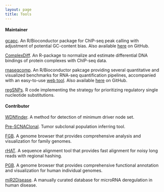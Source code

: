 ```yaml
---
layout: page
title: Tools
---
```


#### Maintainer

[gcapc](https://bioconductor.org/packages/gcapc/).
An R/Bioconductor package for ChIP-seq peak calling with adjustment of
potential GC-content bias. Also available
[here](https://github.com/tengmx/gcapc) on GitHub.

[ComplexDiff](https://github.com/tengmx/ComplexDiff).
An R-package to normalize and estimate differential DNA bindings
of protein complexes with ChIP-seq data.

[rnaseqcomp](https://bioconductor.org/packages/rnaseqcomp).
An R/Bioconductor pakcage providing several quantitative and visualized
benchmarks for RNA-seq quantification pipelines, accompanied with an
easy-to-use [web tool](http://rafalab.rc.fas.harvard.edu/rnaseqbenchmark).
Also available [here](https://github.com/tengmx/rnaseqcomp) on GitHub.

[regSNPs](https://github.com/tengmx/regSNPs).
R code implementing the strategy for prioritizing regulatory 
single nucleotide substitutions.

#### Contributor

[WDNfinder](https://github.com/dustincys/WDNfinder).
A method for detection of minimum driver node set.

[Pre-SCNAClonal](https://github.com/dustincys/Pre-SCNAClonal).
Tumor subclonal population inferring tool.

[FGB](http://mlg.hit.edu.cn/FGB/).
A genome browser that provides comprehensive analysis and 
visualization for family genomes.

[rHAT](https://github.com/HIT-Bioinformatics/rHAT).
A sequence alignment tool that provides fast alignment for 
noisy long reads with regional hashing.

[PGB](http://www.pgbrowser.org).
A genome browser that provides comprehensive functional 
annotation and visualization for human individual genomes.

[miR2Disease](http://www.miR2Disease.org).
A manually curated database for microRNA deregulation in human disease.
